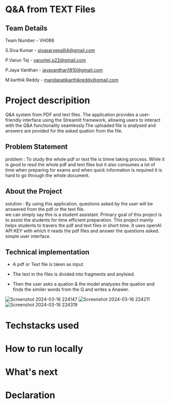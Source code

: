 #                                     Q&A from TEXT Files



## Team Details 
Team Number - VH088

S.Siva Kumar - sivasarvepalli4@gmail.com

P.Varun Tej - varuntej.p22@gmail.com

P.Jaya Vardhan - jayavardhan1810@gmail.com

M.karthik Reddy - mandapatikarthikreddy@gmail.com

# Project descripition
Q&A system from PDF and text files. The application provides a user-friendly interface using the Streamlit framework, allowing users to interact with the Q&A functionality seamlessly.The uploaded file is analysed and answers are povided for the asked quation from the file.

## Problem Statement
problem  : To study the whole pdf or text file is timne taking process. While it is good to resd the whole pdf and text files but it also consumes a lot of time when preparing for exams and when quick 
information is required it is hard to go through the whole document.

## About the Project

solution : By using this application, questions asked by the user will be answered from the pdf or the text file.  
we can simply say this is a student assistant.
Primary goal of this project is to assist the students for time efficient preparation.
This project mainly helps students to travers the pdf and text files in short time.
It uses openAI API KEY with which it reads the pdf files and answer the questions asked.
simple user interface.

## Technical implementation
- A pdf or Text file is taken as input.

- The text in the files is divided into fragments and anylsied.
  
- Then the user asks a quation & the model analysies the quation and finds the similer words from the Q and writes a Anawer.

![Screenshot 2024-03-16 224147](https://github.com/sivasarvepalli/Team-Kalki/assets/131340671/981b0387-d671-4a88-bc51-7749a7fe3e56)
![Screenshot 2024-03-16 224211](https://github.com/sivasarvepalli/Team-Kalki/assets/131340671/98def8d9-12eb-4d55-9dfa-7794922b1ae5)
![Screenshot 2024-03-16 224319](https://github.com/sivasarvepalli/Team-Kalki/assets/131340671/1fad1468-9f0c-4475-b476-73ce3269d349)


# Techstacks used


# How to run locally


# What's next


# Declaration

